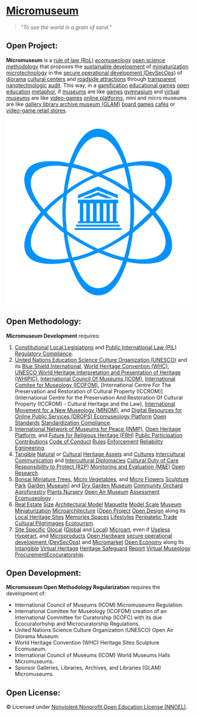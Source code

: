 # [Micromuseum](https://operarioribeiro.github.com/Micromuseum)

> _"To see the world in a grain of sand."_

## Open Project:

**Micromuseum** is a [rule of law (RoL)](https://en.wikipedia.org/wiki/Rule_of_law) [ecomuseology](https://en.wikipedia.org/wiki/Ecomuseum) [open science](https://en.wikipedia.org/wiki/Open_science) [methodology](https://open-sci.github.io/2023-2024/slides/04.pdf) that proposes the [sustainable development](https://en.wikipedia.org/wiki/Sustainable_Development) of [miniaturization](https://en.wikipedia.org/wiki/Miniaturization) [microtechnology](https://en.wikipedia.org/wiki/Microtechnology) in the [secure operational development (DevSecOps)](https://en.wikipedia.org/wiki/DevOps#DevSecOps,_shifting_security_left) of [diorama](https://en.wikipedia.org/wiki/Diorama) [cultural centers](https://en.wikipedia.org/wiki/Cultural_center) and [roadside attractions](https://en.wikipedia.org/wiki/Roadside_attraction) through [transparent](https://en.wikipedia.org/wiki/Open_government#Transparency) [nanotechnologic](https://en.wikipedia.org/wiki/Nanotechnology) [audit](https://en.wikipedia.org/wiki/Audit). This way, in a [gamification](https://en.wikipedia.org/wiki/Gamification) [educational games](https://en.wikipedia.org/wiki/Educational_game) [open education](https://en.wikipedia.org/wiki/Open_education) [metaphor](https://en.wikipedia.org/wiki/Metaphor), if [museums](https://en.wikipedia.org/wiki/Museum) are like [games](https://en.wikipedia.org/wiki/Game) [gymnasium](https://en.wikipedia.org/wiki/Gym) and [virtual museums](https://en.wikipedia.org/wiki/Virtual_museum) are like [video-games](https://en.wikipedia.org/wiki/Video_game) [online platforms](https://en.wikipedia.org/wiki/Online_game), mini and micro museums are like [gallery library archive museum (GLAM)](https://en.wikipedia.org/wiki/GLAM_(cultural_heritage)) [board games](https://en.wikipedia.org/wiki/Board_game) [cafés](https://en.wikipedia.org/wiki/Board_game_caf%C3%A9) or [video-game retail stores](https://en.wikipedia.org/wiki/Video_game_industry#Retail).

![image](https://github.com/operarioribeiro/Micromuseum/blob/main/Micromuseum.png)

## Open Methodology:

**Micromuseum Development** requires:

1. [Constitutional](https://en.wikipedia.org/wiki/Constitution) [Local Legislations](https://en.wikipedia.org/wiki/Primary_and_secondary_legislation) and [Public International Law (PIL)](https://en.wikibooks.org/wiki/Public_International_Law) [Regulatory Compliance](https://en.wikipedia.org/wiki/Regulatory_compliance).
2. [United Nations Education Science Culture Organization (UNESCO)](https://unesco.org) and its [Blue Shield International](https://en.wikipedia.org/wiki/Blue_Shield_International), [World Heritage Convention (WHC)](https://whc.unesco.org/en/convention), [UNESCO World Heritage Interpretation and Presentation of Heritage (WHIPIC)](https://unesco-whipic.org), [International Council Of Museums (ICOM)](https://icom.museum/en/activities/standards-guidelines/standards/), [International Comitee for Museology (ICOFOM)](https://icofom.mini.icom.museum/who-we-are/icofom-rules/), [International Centre For The Preservation and Restoration of Cultural Property (ICCROM)](International Centre for the Preservation And Restoration Of Cultural Property (ICCROM) - Cultural Heritage and the Law), [International Movement for a New Museology (MINOM)](http://minom-icom.net/reference-documents), and [Digital Resources for Online Public Services (DROPS) Ecomuseology Platform](https://sites.google.com/view/drops-platform/home?authuser=0) [Open Standards](https://en.wikipedia.org/wiki/Open_standard) [Standardization Compliance](https://en.wikipedia.org/wiki/Standardization).
3. [International Network of Museums for Peace (INMP)](https://sites.google.com/view/inmp-museums-for-peace/), [Open Heritage Platform](https://en.wikipedia.org/wiki/Open_heritage), and [Future for Religious Heritage (FRH)](https://frh-europe.org) [Public Participation](https://en.wikipedia.org/wiki/Public_participation) [Contributions](https://en.wikipedia.org/wiki/Contributor_Covenant) [Code of Conduct](https://en.wikipedia.org/wiki/Code_of_conduct) [Rules](https://en.wikipedia.org/wiki/Rule) [Enforcement](https://en.wikipedia.org/wiki/Enforcement) [Reliability Egnineering](https://en.wikipedia.org/wiki/Reliability_engineering).
4. [Tangible](https://en.wikipedia.org/wiki/Tangible_cultural_heritage) [Natural](https://en.wikipedia.org/wiki/Natural_heritage) or [Cultural](https://en.wikipedia.org/wiki/Cultural_heritage) [Heritage Assets](https://en.wikipedia.org/wiki/Heritage_asset) and [Cultures](https://en.wikipedia.org/wiki/Culture_of_peace) [Intercultural Communication](https://en.wikipedia.org/wiki/Intercultural_communication) and [Intercultural Diplomacies](https://diplomacy.edu/topics/intercultural-diplomacy/) [Cultural Duty of Care](https://academia.edu/130284749/Culture_Duty_of_Care) [Responsibility to Protect (R2P)](https://en.wikipedia.org/wiki/Responsibility_to_protect) [Monitoring and Evaluation (M&E)](https://www.un.org/dgacm/en/content/monitoring-evaluation) [Open Research](https://en.wikipedia.org/wiki/Open_research).
5. [Bonsai Miniature Trees](https://en.wikipedia.org/wiki/Bonsai), [Micro Vegetables](https://en.wikipedia.org/wiki/Cherry_tomato), and [Micro Flowers](https://gourmetsweetbotanicals.com/collections/micro-flowers%E2%84%A2) [Sculpture Park](https://en.wikipedia.org/wiki/List_of_sculpture_parks) [Garden Museum](https://en.wikipedia.org/wiki/Garden_Museum)] and [Dry Garden Museum](https://en.wikipedia.org/wiki/Japanese_dry_garden) [Community Orchard](https://en.wikipedia.org/wiki/Community_orchard) [Agroforestry](https://en.wikipedia.org/wiki/Agroforestry) [Plants Nursery](https://en.wikipedia.org/wiki/Plant_nursery) [Open Air Museum](https://en.wikipedia.org/wiki/Open-air_museum) [Assessment](https://en.wikipedia.org/wiki/Assessment) [Ecomuseology](http://www.icom-italia.org/wp-content/uploads/2018/02/ICOMItalia.MuseumInternational.Articolo.Jalla_.pdf) .
6. [Real Estate](https://en.wikipedia.org/wiki/Real_estate) [Size](en.wikipedia.org/wiki/Size) [Architectural Model](https://en.wikipedia.org/wiki/Architectural_model) [Maquette](https://en.wikipedia.org/wiki/Maquette) [Model Scale](https://en.wikipedia.org/wiki/Scale_model) [Museum](https://en.wikipedia.org/wiki/Museum) [Miniaturization](https://en.wikipedia.org/wiki/Miniaturization) [Microarchitecture](https://en.wikipedia.org/wiki/Microarchitecture) [[Open Project](https://en.wikipedia.org/wiki/OpenProject) [Open Design](https://en.wikipedia.org/wiki/Open-design_movement) along its [Local Heritage Sites](https://en.wikipedia.org/wiki/Historic_site) [Memories Spaces](https://en.wikipedia.org/wiki/Lieu_de_mémoire) [Lifestyles](https://en.wikipedia.org/wiki/Lifestyle) [Peripatetic Trade](https://en.wikipedia.org/wiki/Nomad#Contemporary_peripatetic_minorities_in_Europe_and_Asia) [Cultural Pilgrimages](https://en.wikipedia.org/wiki/Songline) [Ecotourism](https://en.wikipedia.org/wiki/Ecotourism).
7.  [Site Specific](https://en.wikipedia.org/wiki/Site-specific) [Glocal](https://en.wikipedia.org/wiki/Glocalization) ([Global](https://en.wikipedia.org/wiki/Globalization) and [Local](https://en.wikipedia.org/wiki/Localism)) [Microart](https://en.wikipedia.org/wiki/Micro_miniature), even if [Useless Hyperart](https://en.wikipedia.org/wiki/Hyperart_Thomasson), and [Microproducts](https://www.sciencedirect.com/topics/engineering/micro-product) [Open Hardware](https://en.wikipedia.org/wiki/Open-source_hardware) [secure operational development (DevSecOps)](https://en.wikipedia.org/wiki/DevOps#DevSecOps,_shifting_security_left) and [Micromarket](https://en.wikipedia.org/wiki/Micromarket) [Open Economy](https://www.academia.edu/144330629/Open_Economy_Ontology_OEO_) along its [Intangible](https://en.wikipedia.org/wiki/Intangible_cultural_heritage) [Virtual Heritage](https://en.wikipedia.org/wiki/Virtual_heritage) [Heritage Safeguard](https://en.wikipedia.org/wiki/Blue_Shield_International) [Report](https://www.unesco-whipic.org/reports) [Virtual Museology](https://en.wikipedia.org/wiki/Virtual_museum) [Procurement](https://en.wikipedia.org/wiki/Procurement)[Ecocuratorship](https://sustainablecurating.ca/about).

## Open Development:

**Micromuseum Open Methodology Regularization** requires the development of:

- International Council of Museums (ICOM) Micromuseums Regulation.
- International Comittee for Museology (ICOFOM) creation of an International Committee for Curatorship (ICOFC) with its due Ecocuratorhship and Microcuratorship Regulations.
- United Nations Science Culture Organization (UNESCO) Open Air Diorama Museum:
 - World Heritage Convention (WHC) Heritage Sites Sculpture Ecomuseum.
 - International Council of Museums (ICOM) World Museums Halls Micromuseums.
 - Sponsor Galleries, Libraries, Archives, and Libraries (GLAM) Micromuseums.

## Open License:

© Licensed under [Nonviolent Nonprofit Open Education License (NNOEL)](https://dx.doi.org/10.17504/protocols.io.bp2l6zkbzgqe/v1).
